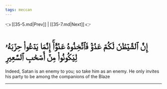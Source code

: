 ```yaml
---
tags: meccan
---
```


👈 [[35-5.md|Prev]] | [[35-7.md|Next]] 👉

# إِنَّ ٱلشَّيۡطَٰنَ لَكُمۡ عَدُوّٞ فَٱتَّخِذُوهُ عَدُوًّاۚ إِنَّمَا يَدۡعُواْ حِزۡبَهُۥ لِيَكُونُواْ مِنۡ أَصۡحَٰبِ ٱلسَّعِيرِ

Indeed, Satan is an enemy to you; so take him as an enemy. He only invites his party to be among the companions of the Blaze

---

